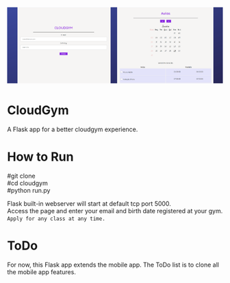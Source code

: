 ![Banner](img/cloudgym.png?raw=true)
=====

CloudGym
=====

A Flask app for a better cloudgym experience.

How to Run
=====

#git clone<br/>
#cd cloudgym<br/>
#python run.py<br/>

Flask built-in webserver will start at default tcp port 5000.<br/>
Access the page and enter your email and birth date registered at your gym.<br/>
<code>Apply for any class at any time.</code>

ToDo
=====

For now, this Flask app extends the mobile app. The ToDo list is to clone all the mobile app features.
